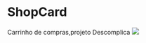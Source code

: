 # ShopCard
Carrinho de compras,projeto Descomplica 
<span>
<img src="
![Productos](https://github.com/leninhapires/ShopCard/assets/109418930/bc4ea21d-cf53-4c90-a681-3e78a1337f9d)">
</span> 

